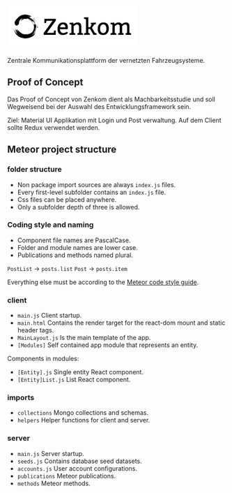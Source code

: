 ![Zenkom](assets/logo.png)

Zentrale Kommunikationsplattform der vernetzten Fahrzeugsysteme.

## Proof of Concept

Das Proof of Concept von Zenkom dient als Machbarkeitsstudie und soll Wegweisend bei der Auswahl des Entwicklungsframework sein.

Ziel: Material UI Applikation mit Login und Post verwaltung. Auf dem Client sollte Redux verwendet werden.

## Meteor project structure

### folder structure

* Non package import sources are always `index.js` files.
* Every first-level subfolder contains an `index.js` file.
* Css files can be placed anywhere.
* Only a subfolder depth of three is allowed.

### Coding style and naming

* Component file names are PascalCase.
* Folder and module names are lower case.
* Publications and methods named plural.

`PostList` -> `posts.list`
`Post` -> `posts.item`

Everything else must be according to the [Meteor code style guide]( https://guide.meteor.com/code-style.html).

### client

* `main.js` Client startup.
* `main.html` Contains the render target for the react-dom mount and static header tags.
* `MainLayout.js` Is the main template of the app.
* `[Modules]` Self contained app module that represents an entity.

Components in modules:

* `[Entity].js` Single entity React component.
* `[Entity]List.js` List React component.

### imports

* `collections` Mongo collections and schemas.
* `helpers` Helper functions for client and server.

### server

* `main.js` Server startup.
* `seeds.js` Contains database seed datasets.
* `accounts.js` User account configurations.
* `publications` Meteor publications.
* `methods` Meteor methods.
